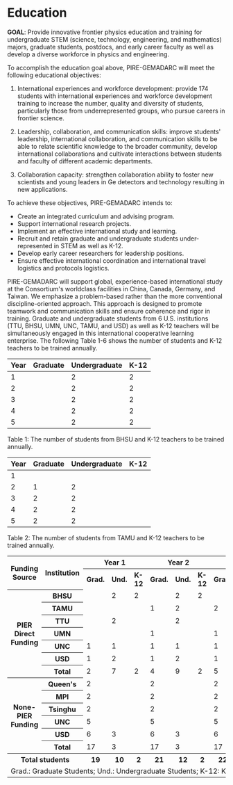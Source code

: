 ---
---
# Education
**GOAL**: Provide innovative frontier physics education and training
for undergraduate STEM (science, technology, engineering, and mathematics) majors, graduate students,
postdocs, and early career faculty as well as develop a diverse workforce in physics and engineering.

To accomplish the education goal above, PIRE-GEMADARC will meet the following
educational objectives: 
1. International experiences and workforce development: provide 174 students with international experiences and workforce development training to increase the number, quality and diversity of students, particularly those from underrepresented groups, who pursue careers in frontier science.

2. Leadership, collaboration, and communication skills: improve students' leadership, international
collaboration, and communication skills to be able to relate scientific knowledge to the broader
community, develop international collaborations and cultivate interactions between students and faculty
of different academic departments.

3. Collaboration capacity: strengthen collaboration ability to foster new scientists and young leaders in Ge detectors and technology resulting in new applications.

To achieve these objectives, PIRE-GEMADARC intends to:
* Create an integrated curriculum and advising program.
* Support international research projects.
* Implement an effective international study and learning.
* Recruit and retain graduate and undergraduate students under-represented in STEM as well as K-12.
* Develop early career researchers for leadership positions.
* Ensure effective international coordination and international travel logistics and protocols logistics.

PIRE-GEMADARC will support global, experience-based international study at the Consortium's worldclass
facilities in China, Canada, Germany, and Taiwan. We emphasize a problem-based rather than the
more conventional discipline-oriented approach. This approach is designed to promote teamwork and
communication skills and ensure coherence and rigor in training. Graduate and undergraduate students
from 6 U.S. institutions (TTU, BHSU, UMN, UNC, TAMU, and USD) as well as K-12 teachers will be
simultaneously engaged in this international cooperative learning enterprise. The following Table 1-6 shows the number of
students and K-12 teachers to be trained annually.


|Year|Graduate|Undergraduate|K-12|
|----|--------|-------------|----|
| 1  |        |      2      |  2 | 
| 2  |        |      2      |  2 | 
| 3  |        |      2      |  2 | 
| 4  |        |      2      |  2 | 
| 5  |        |      2      |  2 | 

Table 1: The number of students from BHSU and K-12 teachers to be trained annually.

|Year|Graduate|Undergraduate|K-12|
|----|--------|-------------|----|
| 1  |        |             |    | 
| 2  |    1   |      2      |    | 
| 3  |    2   |      2      |    | 
| 4  |    2   |      2      |    | 
| 5  |    2   |      2      |    |

Table 2: The number of students from TAMU and K-12 teachers to be trained annually.

<table>
<tr>
<th rowspan="2"> Funding Source </th>
<th rowspan="2"> Institution </th>
<th colspan="3"> Year 1</th>
<th colspan="3"> Year 2</th>
<th colspan="3"> Year 3</th>
<th colspan="3"> Year 4</th>
<th colspan="3"> Year 5</th>
<th rowspan="2"> Total </th>
</tr>

<tr>
<th>Grad.</th>
<th>Und.</th>
<th>K-12</th>

<th>Grad.</th>
<th>Und.</th>
<th>K-12</th>

<th>Grad.</th>
<th>Und.</th>
<th>K-12</th>

<th>Grad.</th>
<th>Und.</th>
<th>K-12</th>

<th>Grad.</th>
<th>Und.</th>
<th>K-12</th>
</tr>

<tr>
<th rowspan="7"> PIER Direct Funding </th>
<th> BHSU </th>
<td></td>
<td> 2 </td>
<td> 2 </td>
<td></td>
<td> 2 </td>
<td> 2 </td>
<td></td>
<td> 2 </td>
<td> 2 </td>
<td></td>
<td> 2 </td>
<td> 2 </td>
<td></td>
<td> 2 </td>
<td> 2 </td>
<th> 20 </th>
</tr>

<tr>
<th> TAMU </th>
<td></td>
<td></td>
<td></td>
<td> 1 </td>
<td> 2 </td>
<td> </td>
<td> 2 </td>
<td> 2 </td>
<td>  </td>
<td> 2 </td>
<td> 2 </td>
<td> </td>
<td> 2 </td>
<td> 2 </td>
<td> </td>
<th> 15 </th>
</tr>

<tr>
<th> TTU </th>
<td></td>
<td> 2 </td>
<td></td>
<td></td>
<td> 2 </td>
<td></td>
<td></td>
<td> 2 </td>
<td></td>
<td></td>
<td> 2 </td>
<td></td>
<td></td>
<td> 2 </td>
<td></td>
<th> 10 </th>
</tr>

<tr>
<th> UMN </th>
<td></td>
<td></td>
<td></td>
<td> 1 </td>
<td></td>
<td></td>
<td> 1 </td>
<td></td>
<td></td>
<td> 1 </td>
<td></td>
<td></td>
<td> 1 </td>
<td></td>
<td></td>
<th> 4 </th>
</tr>

<tr>
<th> UNC </th>
<td> 1 </td>
<td> 1 </td>
<td></td>
<td> 1 </td>
<td> 1 </td>
<td></td>
<td> 1 </td>
<td> 1 </td>
<td></td>
<td> 1 </td>
<td> 1 </td>
<td></td>
<td> 1 </td>
<td> 1 </td>
<td></td>
<th> 10 </th>
</tr>

<tr>
<th> USD </th>
<td> 1 </td>
<td> 2 </td>
<td></td>
<td> 1 </td>
<td> 2 </td>
<td></td>
<td> 1 </td>
<td> 2 </td>
<td></td>
<td> 1 </td>
<td> 2 </td>
<td></td>
<td> 1 </td>
<td> 2 </td>
<td></td>
<th> 15 </th>
</tr>

<tr>
<th> Total </th>
<td> 2 </td>
<td> 7 </td>
<td> 2 </td>
<td> 4 </td>
<td> 9 </td>
<td> 2 </td>
<td> 5 </td>
<td> 9 </td>
<td> 2 </td>
<td> 5 </td>
<td> 9 </td>
<td> 2 </td>
<td> 5 </td>
<td> 9 </td>
<td> 2 </td>
<th> 74 </th>
</tr>

<tr>
<th rowspan="6"> None-PIER Funding </th>
<th> Queen's </th>
<td> 2 </td>
<td></td>
<td></td>
<td> 2 </td>
<td></td>
<td></td>
<td> 2 </td>
<td></td>
<td></td>
<td> 2 </td>
<td></td>
<td></td>
<td> 2 </td>
<td></td>
<td></td>
<th> 10 </th>
</tr>

<tr>
<th> MPI </th>
<td> 2 </td>
<td></td>
<td></td>
<td> 2 </td>
<td></td>
<td></td>
<td> 2 </td>
<td></td>
<td></td>
<td> 2 </td>
<td></td>
<td></td>
<td> 2 </td>
<td></td>
<td></td>
<th> 10 </th>
</tr>

<tr>
<th> Tsinghu </th>
<td> 2 </td>
<td></td>
<td></td>
<td> 2 </td>
<td></td>
<td></td>
<td> 2 </td>
<td></td>
<td></td>
<td> 2 </td>
<td></td>
<td></td>
<td> 2 </td>
<td></td>
<td></td>
<th> 10 </th>
</tr>

<tr>
<th> UNC </th>
<td> 5 </td>
<td></td>
<td></td>
<td> 5 </td>
<td></td>
<td></td>
<td> 5 </td>
<td></td>
<td></td>
<td> 5 </td>
<td></td>
<td></td>
<td> 5 </td>
<td></td>
<td></td>
<th> 25 </th>
</tr>

<tr>
<th> USD </th>
<td> 6 </td>
<td> 3 </td>
<td></td>
<td> 6 </td>
<td> 3 </td>
<td></td>
<td> 6 </td>
<td> 3 </td>
<td></td>
<td> 6 </td>
<td> 3 </td>
<td></td>
<td> 6 </td>
<td> 3 </td>
<td></td>
<th> 45 </th>
</tr>

<tr>
<th> Total </th>
<td> 17 </td>
<td> 3 </td>
<td></td>
<td> 17 </td>
<td> 3 </td>
<td></td>
<td> 17 </td>
<td> 3 </td>
<td></td>
<td> 17 </td>
<td> 3 </td>
<td></td>
<td> 17 </td>
<td> 3 </td>
<td></td>
<th> 100 </th>
</tr>

<tr>
<th colspan="2"> Total students </th>
<th> 19 </th>
<th> 10 </th>
<th> 2 </th>
<th> 21 </th>
<th> 12 </th>
<th> 2 </th>
<th> 22 </th>
<th> 12 </th>
<th> 2 </th>
<th> 22 </th>
<th> 12 </th>
<th> 2 </th>
<th> 22 </th>
<th> 12 </th>
<th> 2 </th>
<th> 174 </th>
</tr>

<tr>
<td colspan="18"> Grad.: Graduate Students; Und.: Undergraduate Students; K-12: K-12 teachers </td>
</tr>

</table>

